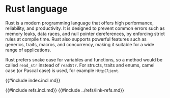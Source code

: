 # Rust language

Rust is a modern programming language that offers high performance, reliability, and productivity. It is designed to prevent common errors such as memory leaks, data races, and null pointer dereferences, by enforcing strict rules at compile time. Rust also supports powerful features such as generics, traits, macros, and concurrency, making it suitable for a wide range of applications.

Rust prefers snake case for variables and functions, so a method would be called `read_str` instead of `readStr`. For structs, traits and enums, camel case (or Pascal case) is used, for example `HttpClient`.

{{#include index.incl.md}}

{{#include refs.incl.md}}
{{#include ../refs/link-refs.md}}
